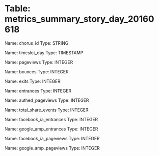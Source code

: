 Table: metrics_summary_story_day_20160618
=========================================

Name: chorus_id
Type: STRING

Name: timeslot_day
Type: TIMESTAMP

Name: pageviews
Type: INTEGER

Name: bounces
Type: INTEGER

Name: exits
Type: INTEGER

Name: entrances
Type: INTEGER

Name: authed_pageviews
Type: INTEGER

Name: total_share_events
Type: INTEGER

Name: facebook_ia_entrances
Type: INTEGER

Name: google_amp_entrances
Type: INTEGER

Name: facebook_ia_pageviews
Type: INTEGER

Name: google_amp_pageviews
Type: INTEGER

